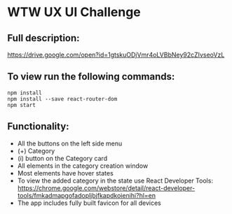 # WTW UX UI Challenge

## Full description:

https://drive.google.com/open?id=1gtskuODjVmr4oLVBbNey92cZIvseoVzL

## To view run the following commands:

```
npm install
npm install --save react-router-dom
npm start
```

## Functionality:

- All the buttons on the left side menu
- (+) Category
- (i) button on the Category card
- All elements in the category creation window
- Most elements have hover states
- To view the added category in the state use React Developer Tools:
  https://chrome.google.com/webstore/detail/react-developer-tools/fmkadmapgofadopljbjfkapdkoienihi?hl=en
- The app includes fully built favicon for all devices
